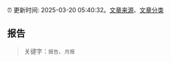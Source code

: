:alarm_clock: 更新时间: 2025-03-20 05:40:32。[文章来源](/README.md)、[文章分类](/TAGS.md)

## 报告


> 关键字：`报告`、`月报`



